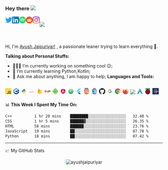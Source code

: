 ### Hey there <img src="https://media.giphy.com/media/hvRJCLFzcasrR4ia7z/giphy.gif" width="25px">

<a href="https://twitter.com/ayushjaipuriyar">
  <img align="left" alt="Ayush Jaipuriyar | Twitter" width="22px" src="https://github.com/ayushjaipuriyar/ayushjaipuriyar/blob/master/assets/twitter.svg?raw=true" />
</a>
<a href="https://www.linkedin.com/in/ayush-jaipuriyar-3a8099158/">
  <img align="left" alt="Ayush's LinkedIN" width="22px" src="https://github.com/ayushjaipuriyar/ayushjaipuriyar/blob/master/assets/linkedin.svg?raw=true" />
</a>
<a href=https://open.spotify.com/user/nnxu3nl32dutxsr27xx8k780k">
  <img align="left" alt="Ayush's Spotify" width="22px" src="https://github.com/ayushjaipuriyar/ayushjaipuriyar/blob/master/assets/spotify.svg?raw=true" />
</a>
<a href="https://www.reddit.com/user/ayush_jaipuriyar/">
  <img align="left" alt="Ayush's Reddit" width="22px" src="https://github.com/ayushjaipuriyar/ayushjaipuriyar/blob/master/assets/reddit.svg?raw=true" />
</a>
<a href="https://www.instagram.com/ayushjaipuriyar/">
  <img align="left" alt="Ayush's Reddit" width="22px" src="https://github.com/ayushjaipuriyar/ayushjaipuriyar/blob/master/assets/instagram.svg?raw=true" />
</a>

![](https://visitor-badge.glitch.me/badge?page_id=ayushjaipuriyar.ayushjaipuriyar)
-------
<br>

Hi, I'm [Ayush Jaipuriyar!](https://ayushjaipuriyar.github.io/ayushjaipuriyar) , a passionate leaner trying to learn everything 🚀.
  
**Talking about Personal Stuffs:**

- 👨🏽‍💻 I’m currently working on something cool :wink:;
- 🌱 I’m currently learning Python,Kotlin; 
- 💬 Ask me about anything, I am happy to help;
**Languages and Tools:**  

<code><img height="20" src="https://raw.githubusercontent.com/github/explore/master/topics/javascript/javascript.png"></code>
<code><img height="20" src="https://raw.githubusercontent.com/github/explore/master/topics/cpp/cpp.png"></code>
<code><img height="20" src="https://raw.githubusercontent.com/github/explore/master/topics/python/python.png"></code>
<code><img height="20" src="https://raw.githubusercontent.com/github/explore/master/topics/mysql/mysql.png"></code>
<code><img height="20" src="https://raw.githubusercontent.com/github/explore/master/topics/firebase/firebase.png"></code>
<code><img height="20" src="https://raw.githubusercontent.com/github/explore/master/topics/git/git.png"></code>
<code><img height="20" src="https://raw.githubusercontent.com/github/explore/master/topics/android/android.png"></code>
<code><img height="20" src="https://raw.githubusercontent.com/github/explore/master/topics/angular/angular.png"></code>
<code><img height="20" src="https://raw.githubusercontent.com/github/explore/master/topics/atom/atom.png"></code>
<code><img height="20" src="https://raw.githubusercontent.com/github/explore/master/topics/flutter/flutter.png"></code>
<code><img height="20" src="https://raw.githubusercontent.com/github/explore/master/topics/html/html.png"></code>
<code><img height="20" src="https://raw.githubusercontent.com/github/explore/master/topics/css/css.png"></code>
<code><img height="20" src="https://raw.githubusercontent.com/github/explore/master/topics/github/github.png"></code>
<code><img height="20" src="https://raw.githubusercontent.com/github/explore/master/topics/google/google.png"></code>
<code><img height="20" src="https://raw.githubusercontent.com/github/explore/master/topics/chrome/chrome.png"></code>
<code><img height="20" src="https://raw.githubusercontent.com/github/explore/master/topics/firefox/firefox.png"></code>
<code><img height="20" src="https://raw.githubusercontent.com/github/explore/master/topics/visual-studio-cose/visual-studio-code.png"></code>
<code><img height="20" src="https://raw.githubusercontent.com/github/explore/master/topics/archlinux/archlinux.png"></code>
<code><img height="20" src="https://raw.githubusercontent.com/github/explore/master/topics/raspberry-pi/raspberry-pi.png"></code>
<code><img height="20" src="https://raw.githubusercontent.com/github/explore/master/topics/hacktoberfest/hacktoberfest.png"></code>
-------
📊 **This Week I Spent My Time On:**
<!--START_SECTION:waka-->
```text
C++          1 hr 20 mins    ████████░░░░░░░░░░░░░░░░░   32.40 % 
CSS          1 hr 5 mins     ██████▓░░░░░░░░░░░░░░░░░░   26.35 % 
HTML         58 mins         ██████░░░░░░░░░░░░░░░░░░░   23.76 % 
JavaScript   19 mins         ██░░░░░░░░░░░░░░░░░░░░░░░   07.78 % 
Python       18 mins         ██░░░░░░░░░░░░░░░░░░░░░░░   07.42 % 
```
<!--END_SECTION:waka-->
-------
📈 My GitHub Stats

<p align="center"> <img src="https://github-readme-stats.vercel.app/api?username=ayushjaipuriyar&show_icons=true&theme=gotham" alt="ayushjaipuriyar" /></p>



